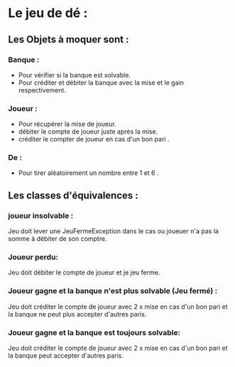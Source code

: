 # Le jeu de dé : 
## Les Objets à moquer sont : 
 ### Banque :
 - Pour vérifier si la banque est solvable.
 - Pour créditer et débiter la banque avec la mise et le gain respectivement.
 ### Joueur : 
   - Pour récupérer la mise de joueur.
   - débiter le compte de joueur juste après la mise.
   - créditer le compter de joueur en cas d'un bon pari .
 ### De : 
   - Pour tirer aléatoirement un nombre entre 1 et 6 .

## Les classes d'équivalences : 
### joueur insolvable :
  Jeu doit lever une JeuFermeException dans le cas ou joueuer n'a pas la somme à débiter de son comptre.
### Joueur perdu:
  Jeu doit débiter le compte de joueur et je jeu ferme.
### Joueur gagne et la banque n'est plus solvable (Jeu fermé) :
 Jeu doit créditer le compte de joueur avec  2 x mise  en cas d'un bon pari et la banque ne peut plus accepter d'autres paris.
### Joueur gagne et la banque est toujours solvable: 
 Jeu doit créditer le compte de joueur avec  2 x mise  en cas d'un bon pari et la banque peut accepter d'autres paris.
  
